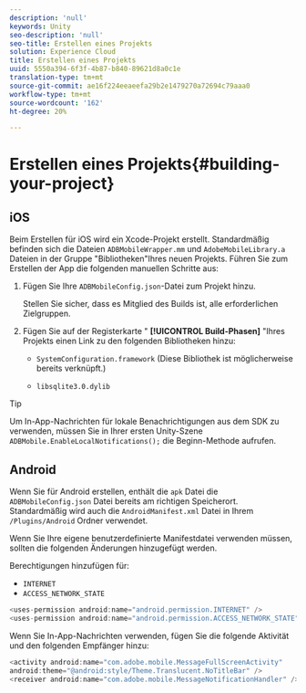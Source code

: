 ```yaml
---
description: 'null'
keywords: Unity
seo-description: 'null'
seo-title: Erstellen eines Projekts
solution: Experience Cloud
title: Erstellen eines Projekts
uuid: 5550a394-6f3f-4b87-b840-89621d8a0c1e
translation-type: tm+mt
source-git-commit: ae16f224eeaeefa29b2e1479270a72694c79aaa0
workflow-type: tm+mt
source-wordcount: '162'
ht-degree: 20%

---
```



# Erstellen eines Projekts{#building-your-project}

## iOS

Beim Erstellen für iOS wird ein Xcode-Projekt erstellt. Standardmäßig befinden sich die Dateien `ADBMobileWrapper.mm` und `AdobeMobileLibrary.a` Dateien in der Gruppe &quot;Bibliotheken&quot;Ihres neuen Projekts. Führen Sie zum Erstellen der App die folgenden manuellen Schritte aus:

1. Fügen Sie Ihre `ADBMobileConfig.json`-Datei zum Projekt hinzu.

   Stellen Sie sicher, dass es Mitglied des Builds ist, alle erforderlichen Zielgruppen.

1. Fügen Sie auf der Registerkarte &quot; **[!UICONTROL Build-Phasen]** &quot;Ihres Projekts einen Link zu den folgenden Bibliotheken hinzu:

   * `SystemConfiguration.framework`
(Diese Bibliothek ist möglicherweise bereits verknüpft.)

   * `libsqlite3.0.dylib`

>[!TIP]
>
>Um In-App-Nachrichten für lokale Benachrichtigungen aus dem SDK zu verwenden, müssen Sie in Ihrer ersten Unity-Szene `ADBMobile.EnableLocalNotifications();` die Beginn-Methode aufrufen.

## Android

Wenn Sie für Android erstellen, enthält die `apk` Datei die `ADBMobileConfig.json` Datei bereits am richtigen Speicherort. Standardmäßig wird auch die `AndroidManifest.xml` Datei in Ihrem `/Plugins/Android` Ordner verwendet.

Wenn Sie Ihre eigene benutzerdefinierte Manifestdatei verwenden müssen, sollten die folgenden Änderungen hinzugefügt werden.

Berechtigungen hinzufügen für:

* `INTERNET`
* `ACCESS_NETWORK_STATE`

```java
<uses-permission android:name="android.permission.INTERNET" />
<uses-permission android:name="android.permission.ACCESS_NETWORK_STATE" />
```

Wenn Sie In-App-Nachrichten verwenden, fügen Sie die folgende Aktivität und den folgenden Empfänger hinzu:

```java
<activity android:name="com.adobe.mobile.MessageFullScreenActivity"  
android:theme="@android:style/Theme.Translucent.NoTitleBar" />
<receiver android:name="com.adobe.mobile.MessageNotificationHandler" />
```
